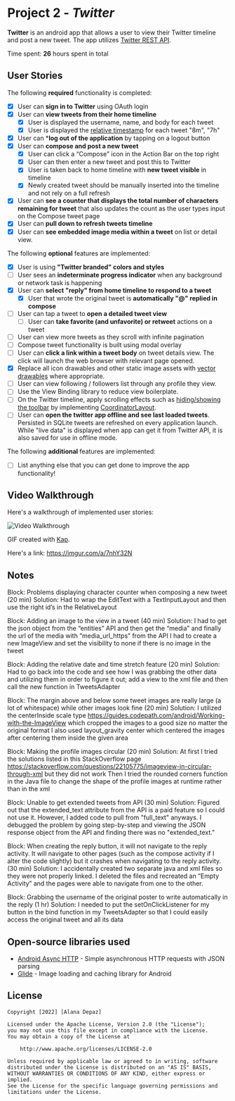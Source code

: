 # Project 2 - *Twitter*

**Twitter** is an android app that allows a user to view their Twitter timeline and post a new tweet. The app utilizes [Twitter REST API](https://dev.twitter.com/rest/public).

Time spent: **26** hours spent in total

## User Stories

The following **required** functionality is completed:

* [x] User can **sign in to Twitter** using OAuth login
* [x] User can **view tweets from their home timeline**
  * [x] User is displayed the username, name, and body for each tweet
  * [x] User is displayed the [relative timestamp](https://gist.github.com/nesquena/f786232f5ef72f6e10a7) for each tweet "8m", "7h"
* [x] User can ***log out of the application** by tapping on a logout button
* [x] User can **compose and post a new tweet**
  * [x] User can click a “Compose” icon in the Action Bar on the top right
  * [x] User can then enter a new tweet and post this to Twitter
  * [x] User is taken back to home timeline with **new tweet visible** in timeline
  * [x] Newly created tweet should be manually inserted into the timeline and not rely on a full refresh
* [x] User can **see a counter that displays the total number of characters remaining for tweet** that also updates the count as the user types input on the Compose tweet page
* [x] User can **pull down to refresh tweets timeline**
* [x] User can **see embedded image media within a tweet** on list or detail view.

The following **optional** features are implemented:

* [x] User is using **"Twitter branded" colors and styles**
* [ ] User sees an **indeterminate progress indicator** when any background or network task is happening
* [x] User can **select "reply" from home timeline to respond to a tweet**
  * [x] User that wrote the original tweet is **automatically "@" replied in compose**
* [ ] User can tap a tweet to **open a detailed tweet view**
  * [ ] User can **take favorite (and unfavorite) or retweet** actions on a tweet
* [ ] User can view more tweets as they scroll with infinite pagination
* [ ] Compose tweet functionality is built using modal overlay
* [ ] User can **click a link within a tweet body** on tweet details view. The click will launch the web browser with relevant page opened.
* [x] Replace all icon drawables and other static image assets with [vector drawables](http://guides.codepath.org/android/Drawables#vector-drawables) where appropriate.
* [ ] User can view following / followers list through any profile they view.
* [ ] Use the View Binding library to reduce view boilerplate.
* [ ] On the Twitter timeline, apply scrolling effects such as [hiding/showing the toolbar](http://guides.codepath.org/android/Using-the-App-ToolBar#reacting-to-scroll) by implementing [CoordinatorLayout](http://guides.codepath.org/android/Handling-Scrolls-with-CoordinatorLayout#responding-to-scroll-events).
* [ ] User can **open the twitter app offline and see last loaded tweets**. Persisted in SQLite tweets are refreshed on every application launch. While "live data" is displayed when app can get it from Twitter API, it is also saved for use in offline mode.

The following **additional** features are implemented:

* [ ] List anything else that you can get done to improve the app functionality!

## Video Walkthrough

Here's a walkthrough of implemented user stories:

<img src='[http://i.imgur.com/link/to/your/gif/file.gif](https://imgur.com/a/7nhY32N)' title='Video Walkthrough' width='' alt='Video Walkthrough' />

GIF created with [Kap](https://getkap.co/).

Here's a link: https://imgur.com/a/7nhY32N

## Notes

Block: Problems displaying character counter when composing a new tweet (20 min)
Solution: Had to wrap the EditText with a TextInputLayout and then use the right id’s in the RelativeLayout

Block: Adding an image to the view in a tweet (40 min)
Solution: 
I had to get the json object from the “entities” API and then get the “media” and finally the url of the media with “media_url_https” from the API
I had to create a new ImageView and set the visibility to none if there is no image in the tweet

Block: Adding the relative date and time stretch feature (20 min)
Solution: Had to go back into the code and see how I was grabbing the other data and utilizing them in order to figure it out; add a view to the xml file and then call the new function in TweetsAdapter

Block: The margin above and below some tweet images are really large (a lot of whitespace) while other images look fine (20 min)
Solution: 
I utilized the centerInside scale type https://guides.codepath.com/android/Working-with-the-ImageView which cropped the images to a good size no matter the original format
I also used layout_gravity center which centered the images after centering them inside the given area

Block: Making the profile images circular (20 min)
Solution: 
At first I tried the solutions listed in this StackOverflow page https://stackoverflow.com/questions/22105775/imageview-in-circular-through-xml but they did not work
Then I tried the rounded corners function in the Java file to change the shape of the profile images at runtime rather than in the xml

Block: Unable to get extended tweets from API (30 min)
Solution: Figured out that the extended_text attribute from the API is a paid feature so I could not use it. However, I added code to pull from "full_text" anyways. I debugged the problem by going step-by-step and viewing the JSON response object from the API and finding there was no "extended_text."

Block: When creating the reply button, it will not navigate to the reply activity. It will navigate to other pages (such as the compose activity if I alter the code slightly) but it crashes when navigating to the reply activity. (30 min)
Solution: I accidentally created two separate java and xml files so they were not properly linked. I deleted the files and recreated an “Empty Activity” and the pages were able to navigate from one to the other.

Block: Grabbing the username of the original poster to write automatically in the reply (1 hr)
Solution: I needed to put the setOnClickListener for my button in the bind function in my TweetsAdapter so that I could easily access the original tweet and all its data


## Open-source libraries used

* [Android Async HTTP](https://github.com/loopj/android-async-http) - Simple asynchronous HTTP requests with JSON parsing
* [Glide](https://github.com/bumptech/glide) - Image loading and caching library for Android

## License

    Copyright [2022] [Alana Depaz]

    Licensed under the Apache License, Version 2.0 (the "License");
    you may not use this file except in compliance with the License.
    You may obtain a copy of the License at

        http://www.apache.org/licenses/LICENSE-2.0

    Unless required by applicable law or agreed to in writing, software
    distributed under the License is distributed on an "AS IS" BASIS,
    WITHOUT WARRANTIES OR CONDITIONS OF ANY KIND, either express or implied.
    See the License for the specific language governing permissions and
    limitations under the License.
